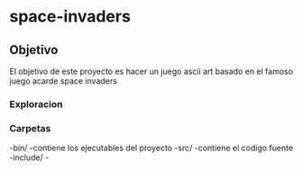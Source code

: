 # space-invaders



## Objetivo
El objetivo de este proyecto es hacer un juego ascii art basado 
en el famoso juego acarde space invaders


### Exploracion

### Carpetas
-bin/ -contiene los ejecutables del proyecto
-src/ -contiene el codigo fuente
-include/ -